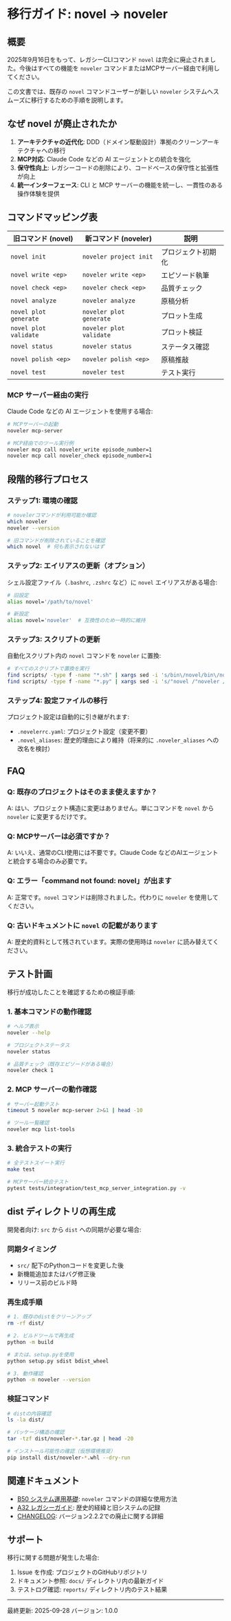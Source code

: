# 移行ガイド: novel → noveler

## 概要

2025年9月16日をもって、レガシーCLIコマンド `novel` は完全に廃止されました。今後はすべての機能を `noveler` コマンドまたはMCPサーバー経由で利用してください。

この文書では、既存の `novel` コマンドユーザーが新しい `noveler` システムへスムーズに移行するための手順を説明します。

## なぜ novel が廃止されたか

1. **アーキテクチャの近代化**: DDD（ドメイン駆動設計）準拠のクリーンアーキテクチャへの移行
2. **MCP対応**: Claude Code などの AI エージェントとの統合を強化
3. **保守性向上**: レガシーコードの削除により、コードベースの保守性と拡張性が向上
4. **統一インターフェース**: CLI と MCP サーバーの機能を統一し、一貫性のある操作体験を提供

## コマンドマッピング表

| 旧コマンド (novel) | 新コマンド (noveler) | 説明 |
|------------------|-------------------|------|
| `novel init` | `noveler project init` | プロジェクト初期化 |
| `novel write <ep>` | `noveler write <ep>` | エピソード執筆 |
| `novel check <ep>` | `noveler check <ep>` | 品質チェック |
| `novel analyze` | `noveler analyze` | 原稿分析 |
| `novel plot generate` | `noveler plot generate` | プロット生成 |
| `novel plot validate` | `noveler plot validate` | プロット検証 |
| `novel status` | `noveler status` | ステータス確認 |
| `novel polish <ep>` | `noveler polish <ep>` | 原稿推敲 |
| `novel test` | `noveler test` | テスト実行 |

### MCP サーバー経由の実行

Claude Code などの AI エージェントを使用する場合:

```bash
# MCPサーバーの起動
noveler mcp-server

# MCP経由でのツール実行例
noveler mcp call noveler_write episode_number=1
noveler mcp call noveler_check episode_number=1
```

## 段階的移行プロセス

### ステップ1: 環境の確認

```bash
# novelerコマンドが利用可能か確認
which noveler
noveler --version

# 旧コマンドが削除されていることを確認
which novel  # 何も表示されないはず
```

### ステップ2: エイリアスの更新（オプション）

シェル設定ファイル（`.bashrc`, `.zshrc` など）に `novel` エイリアスがある場合:

```bash
# 旧設定
alias novel='/path/to/novel'

# 新設定
alias novel='noveler'  # 互換性のため一時的に維持
```

### ステップ3: スクリプトの更新

自動化スクリプト内の `novel` コマンドを `noveler` に置換:

```bash
# すべてのスクリプトで置換を実行
find scripts/ -type f -name "*.sh" | xargs sed -i 's/bin\/novel/bin\/noveler/g'
find scripts/ -type f -name "*.py" | xargs sed -i 's/"novel /"noveler /g'
```

### ステップ4: 設定ファイルの移行

プロジェクト設定は自動的に引き継がれます:

- `.novelerrc.yaml`: プロジェクト設定（変更不要）
- `.novel_aliases`: 歴史的理由により維持（将来的に `.noveler_aliases` への改名を検討）

## FAQ

### Q: 既存のプロジェクトはそのまま使えますか？

A: はい、プロジェクト構造に変更はありません。単にコマンドを `novel` から `noveler` に変更するだけです。

### Q: MCPサーバーは必須ですか？

A: いいえ、通常のCLI使用には不要です。Claude Code などのAIエージェントと統合する場合のみ必要です。

### Q: エラー「command not found: novel」が出ます

A: 正常です。`novel` コマンドは削除されました。代わりに `noveler` を使用してください。

### Q: 古いドキュメントに `novel` の記載があります

A: 歴史的資料として残されています。実際の使用時は `noveler` に読み替えてください。

## テスト計画

移行が成功したことを確認するための検証手順:

### 1. 基本コマンドの動作確認

```bash
# ヘルプ表示
noveler --help

# プロジェクトステータス
noveler status

# 品質チェック（既存エピソードがある場合）
noveler check 1
```

### 2. MCP サーバーの動作確認

```bash
# サーバー起動テスト
timeout 5 noveler mcp-server 2>&1 | head -10

# ツール一覧確認
noveler mcp list-tools
```

### 3. 統合テストの実行

```bash
# 全テストスイート実行
make test

# MCPサーバー統合テスト
pytest tests/integration/test_mcp_server_integration.py -v
```

## dist ディレクトリの再生成

開発者向け: `src` から `dist` への同期が必要な場合:

### 同期タイミング

- `src/` 配下のPythonコードを変更した後
- 新機能追加またはバグ修正後
- リリース前のビルド時

### 再生成手順

```bash
# 1. 既存のdistをクリーンアップ
rm -rf dist/

# 2. ビルドツールで再生成
python -m build

# または、setup.pyを使用
python setup.py sdist bdist_wheel

# 3. 動作確認
python -m noveler --version
```

### 検証コマンド

```bash
# distの内容確認
ls -la dist/

# パッケージ構造の確認
tar -tzf dist/noveler-*.tar.gz | head -20

# インストール可能性の確認（仮想環境推奨）
pip install dist/noveler-*.whl --dry-run
```

## 関連ドキュメント

- [B50 システム運用基礎](./B50_システム運用基礎.md): `noveler` コマンドの詳細な使用方法
- [A32 レガシーガイド](./guides/A32_レガシーガイド.md): 歴史的経緯と旧システムの記録
- [CHANGELOG](../CHANGELOG.md): バージョン2.2.2での廃止に関する詳細

## サポート

移行に関する問題が発生した場合:

1. Issue を作成: プロジェクトのGitHubリポジトリ
2. ドキュメント参照: `docs/` ディレクトリ内の最新ガイド
3. テストログ確認: `reports/` ディレクトリ内のテスト結果

---

最終更新: 2025-09-28
バージョン: 1.0.0